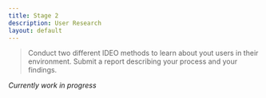 ```yaml
---
title: Stage 2
description: User Research
layout: default
---
```


> Conduct two different IDEO methods to learn about yout users in their environment.
> Submit a report describing your process and your findings.

_Currently work in progress_